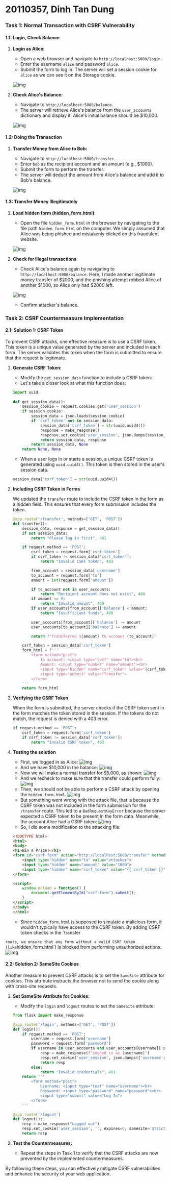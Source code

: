 
  # 20110357, Dinh Tan Dung

  ### Task 1: Normal Transaction with CSRF Vulnerability
  #### 1.1: Login, Check Balance

1. **Login as Alice:**
    - Open a web browser and navigate to `http://localhost:5000/login`.
    - Enter the username `alice` and password `alice`.
    - Submit the form to log in. The server will set a session cookie for `alice` as we can see it on the Storage cookie.
      
    ![img](https://github.com/AlexanderSlokov/Security-Labs-Submission/blob/main/asset/CSRFlabSubmissionimg1.png?raw=true)

2. **Check Alice's Balance:**
    - Navigate to `http://localhost:5000/balance`.
    - The server will retrieve Alice's balance from the `user_accounts` dictionary and display it. Alice's initial balance should be $10,000.
      
    ![img](https://github.com/AlexanderSlokov/Security-Labs-Submission/blob/main/asset/CSRFlabSubmissionimg3.png?raw=true)

  #### 1.2: Doing the Transaction

1. **Transfer Money from Alice to Bob:**
    - Navigate to `http://localhost:5000/transfer`.
    - Enter `bob` as the recipient account and an amount (e.g., $1000).
    - Submit the form to perform the transfer.
    - The server will deduct the amount from Alice's balance and add it to Bob's balance.
      
    ![img](https://github.com/AlexanderSlokov/Security-Labs-Submission/blob/main/asset/CSRFlabSubmissionImg6.png?raw=true)

  #### 1.3: Transfer Money Illegitimately

1. **Load hidden form (hidden_form.html)**:
    - Open the file `hidden_form.html` in the browser by navigating to the file path `hidden_form.html` on the computer. We simply assumed that Alice was being phished and mistakenly clicked on this fraudulent website.
      
    ![img](https://github.com/AlexanderSlokov/Security-Labs-Submission/blob/main/asset/CSRFlabSubmissionImg7.png?raw=true)

2. **Check for illegal transactions**:
    - Check Alice's balance again by navigating to `http://localhost:5000/balance`. Here, I made another legitimate money transfer of $2000, and the phishing attempt robbed Alice of another $1000, so Alice only had $2000 left.
      
    ![img](https://github.com/AlexanderSlokov/Security-Labs-Submission/blob/main/asset/CSRFlabSubmissionImg9.png?raw=true)
    - Confirm attacker's balance.

  ### Task 2: CSRF Countermeasure Implementation

  #### 2.1: Solution 1: CSRF Token

  To prevent CSRF attacks, one effective measure is to use a CSRF token. This token is a unique value generated by the server and included in each form. The server validates this token when the form is submitted to ensure that the request is legitimate.

1. **Generate CSRF Token:**
    - Modify the `get_session_data` function to include a CSRF token:
    - Let's take a closer look at what this function does:
    ```python
    import uuid
      
    def get_session_data():
        session_cookie = request.cookies.get('user_session')
        if session_cookie:
            session_data = json.loads(session_cookie)
            if 'csrf_token' not in session_data:
                session_data['csrf_token'] = str(uuid.uuid4())
                response = make_response()
                response.set_cookie('user_session', json.dumps(session_data))
                return session_data, response
            return session_data, None
        return None, None
    ```
    - When a user logs in or starts a session, a unique CSRF token is generated using `uuid.uuid4()`. This token is then stored in the user's session data.
    ```python
    session_data['csrf_token'] = str(uuid.uuid4())
    ```

2. **Including CSRF Token in Forms**

    We updated the `transfer` route to include the CSRF token in the form as a hidden field. This ensures that every form submission includes the token.

    ```python
    @app.route('/transfer', methods=['GET', 'POST'])
    def transfer():
        session_data, response = get_session_data()
        if not session_data:
            return "Please log in first", 401

        if request.method == 'POST':
            csrf_token = request.form['csrf_token']
            if csrf_token != session_data['csrf_token']:
                return "Invalid CSRF token", 403

            from_account = session_data['username']
            to_account = request.form['to']
            amount = int(request.form['amount'])

            if to_account not in user_accounts:
                return "Recipient account does not exist", 400
            if amount <= 0:
                return "Invalid amount", 400
            if user_accounts[from_account]['balance'] < amount:
                return "Insufficient funds", 400

            user_accounts[from_account]['balance'] -= amount
            user_accounts[to_account]['balance'] += amount

            return f"Transferred ${amount} to account {to_account}"

        csrf_token = session_data['csrf_token']
        form_html = f'''
            <form method="post">
                To account: <input type="text" name="to"><br>
                Amount: <input type="number" name="amount"><br>
                <input type="hidden" name="csrf_token" value="{csrf_token}">
                <input type="submit" value="Transfer">
            </form>
        '''
        return form_html
    ```

3. **Verifying the CSRF Token**

    When the form is submitted, the server checks if the CSRF token sent in the form matches the token stored in the session. If the tokens do not match, the request is denied with a 403 error.

    ```python
    if request.method == 'POST':
        csrf_token = request.form['csrf_token']
        if csrf_token != session_data['csrf_token']:
            return "Invalid CSRF token", 403
    ```

4. **Testing the solution**

    - First, we logged in as Alice:
    ![img](https://github.com/AlexanderSlokov/Security-Labs-Submission/blob/main/asset/CSRFlabSubmissionImg11.png?raw=true)
    - And we have $10,000 in the balance:
    ![img](https://github.com/AlexanderSlokov/Security-Labs-Submission/blob/main/asset/CSRFlabSubmissionImg12.png?raw=true)
    - Now we will make a normal transfer for $5,000, as shown:
    ![img](https://github.com/AlexanderSlokov/Security-Labs-Submission/blob/main/asset/CSRFlabSubmissionImg13.png?raw=true)
    - And we recheck to make sure that the transfer could perform fully:
    ![img](https://github.com/AlexanderSlokov/Security-Labs-Submission/blob/main/asset/CSRFlabSubmissionImg14.png?raw=true)
    - Then, we should not be able to perform a CSRF attack by opening the `hidden_form.html`.
    ![img](https://github.com/AlexanderSlokov/Security-Labs-Submission/blob/main/asset/CSRFlabSubmissionImg15.png?raw=true)
    - But something went wrong with the attack file, that is because the CSRF token was not included in the form submission for the `/transfer` route. This led to a `BadRequestKeyError` because the server expected a CSRF token to be present in the form data. Meanwhile, the account Alice had a CSRF token:
    ![img](https://github.com/AlexanderSlokov/Security-Labs-Submission/blob/main/asset/CSRFlabSubmissionImg16.png?raw=true)
    - So, I did some modification to the attacking file:
    ```html
    <!DOCTYPE html>
    <html>
    <body>
    <h1>Win a Prize!</h1>
    <form id="csrf-form" action="http://localhost:5000/transfer" method="POST" style="display:none;">
        <input type="hidden" name="to" value="attacker">
        <input type="hidden" name="amount" value="1000">
        <input type="hidden" name="csrf_token" value="{{ csrf_token }}">
    </form>

    <script>
        window.onload = function() {
            document.getElementById("csrf-form").submit();
        }
    </script>
    </body>
    </html>
    ```
    - Since `hidden_form.html` is supposed to simulate a malicious form, it wouldn’t typically have access to the CSRF token. By adding CSRF token checks in the `transfer

` route, we ensure that any form without a valid CSRF token (like `hidden_form.html`) is blocked from performing unauthorized actions.
      ![img](https://github.com/AlexanderSlokov/Security-Labs-Submission/blob/main/asset/CSRFlabSubmissionImg17.png?raw=true)

  #### 2.2: Solution 2: SameSite Cookies

  Another measure to prevent CSRF attacks is to set the `SameSite` attribute for cookies. This attribute instructs the browser not to send the cookie along with cross-site requests.

1. **Set SameSite Attribute for Cookies:**
    - Modify the `login` and `logout` routes to set the `SameSite` attribute:
    ```python
    from flask import make_response

    @app.route('/login', methods=['GET', 'POST'])
    def login():
        if request.method == 'POST':
            username = request.form['username']
            password = request.form['password']
            if username in user_accounts and user_accounts[username]['password'] == password:
                resp = make_response(f"Logged in as {username}")
                resp.set_cookie('user_session', json.dumps({'username': username}), samesite='Strict')
                return resp
            else:
                return "Invalid credentials", 401
        return '''
            <form method="post">
                Username: <input type="text" name="username"><br>
                Password: <input type="password" name="password"><br>
                <input type="submit" value="Log In">
            </form>
        '''

    @app.route('/logout')
    def logout():
        resp = make_response("Logged out")
        resp.set_cookie('user_session', '', expires=0, samesite='Strict')
        return resp
    ```

2. **Test the Countermeasures:**
    - Repeat the steps in Task 1 to verify that the CSRF attacks are now prevented by the implemented countermeasures.

  By following these steps, you can effectively mitigate CSRF vulnerabilities and enhance the security of your web application.
